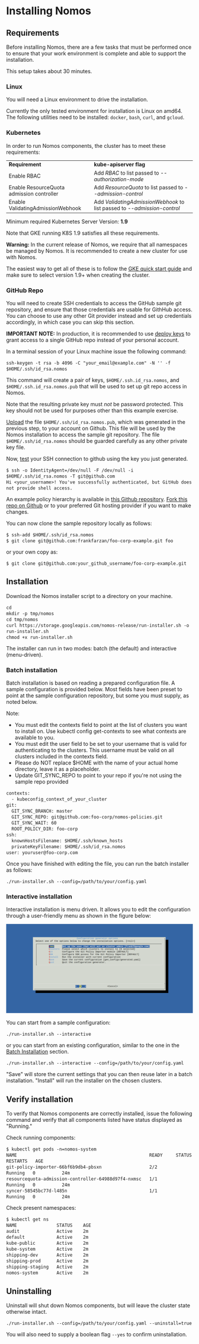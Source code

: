 # Installing Nomos

## Requirements

Before installing Nomos, there are a few tasks that must be performed once to
ensure that your work environment is complete and able to support the
installation.

This setup takes about 30 minutes.

### Linux

You will need a Linux environment to drive the installation.

Currently the only tested environment for installation is Linux on amd64. The
following utilities need to be installed: `docker`, `bash`, `curl`, and
`gcloud`.

### Kubernetes

In order to run Nomos components, the cluster has to meet these requirements:

<table>
  <tr>
   <td><strong>Requirement</strong>
   </td>
   <td><strong>kube-apiserver flag</strong>
   </td>
  </tr>
  <tr>
   <td>Enable RBAC
   </td>
   <td>Add <em>RBAC</em> to list passed to <em>--authorization-mode</em>
   </td>
  </tr>
  <tr>
   <td>Enable ResourceQuota admission controller
   </td>
   <td>Add <em>ResourceQuota</em> to list passed to <em>--admission-control</em>
   </td>
  </tr>
  <tr>
   <td>Enable ValidatingAdmissionWebhook
   </td>
   <td>Add <em>ValidatingAdmissionWebhook</em> to list passed to <em>--admission-control</em>
   </td>
  </tr>
</table>

Minimum required Kubernetes Server Version: **1.9**

Note that GKE running K8S 1.9 satisfies all these requirements.

**Warning:** In the current release of Nomos, we require that all namespaces be
managed by Nomos. It is recommended to create a new cluster for use with Nomos.

The easiest way to get all of these is to follow the [GKE quick start
guide](https://cloud.google.com/kubernetes-engine/docs/quickstart) and make sure
to select version 1.9+ when creating the cluster.

### GitHub Repo

You will need to create SSH credentials to access the GitHub sample git
repository, and ensure that those credentials are usable for GithHub access. You
can choose to use any other Git provider instead and set up credentials
accordingly, in which case you can skip this section.

**IMPORTANT NOTE:** In production, it is recommended to use [deploy
keys](https://developer.github.com/v3/guides/managing-deploy-keys/#deploy-keys)
to grant access to a single GitHub repo instead of your personal account.

In a terminal session of your Linux machine issue the following command:

```
ssh-keygen -t rsa -b 4096 -C "your_email@example.com" -N '' -f $HOME/.ssh/id_rsa.nomos
```

This command will create a pair of keys, `$HOME/.ssh.id_rsa.nomos`, and
`$HOME/.ssh.id_rsa.nomos.pub` that will be used to set up git repo access in
Nomos.

Note that the resulting private key must _not_ be password protected. This key
should not be used for purposes other than this example exercise.

[Upload](https://help.github.com/articles/adding-a-new-ssh-key-to-your-github-account/)
the file `$HOME/.ssh/id_rsa.nomos.pub`, which was generated in the previous
step, to your account on Github. This file will be used by the Nomos
installation to access the sample git repository. The file
`$HOME/.ssh/id_rsa.nomos` should be guarded carefully as any other private key
file.

Now, [test](https://help.github.com/articles/testing-your-ssh-connection/) your
SSH connection to github using the key you just generated.

```
$ ssh -o IdentityAgent=/dev/null -F /dev/null -i $HOME/.ssh/id_rsa.nomos -T git@github.com
Hi <your_username>! You've successfully authenticated, but GitHub does not provide shell access.
```

An example policy hierarchy is available in [this Github
repository](https://github.com/frankfarzan/foo-corp-example). [Fork this repo on
Github](https://help.github.com/articles/fork-a-repo/) or to your preferred Git
hosting provider if you want to make changes.

You can now clone the sample repository locally as follows:

```
$ ssh-add $HOME/.ssh/id_rsa.nomos
$ git clone git@github.com:frankfarzan/foo-corp-example.git foo
```

or your own copy as:

```
$ git clone git@github.com:your_github_username/foo-corp-example.git
```

## Installation

Download the Nomos installer script to a directory on your machine.

```
cd
mkdir -p tmp/nomos
cd tmp/nomos
curl https://storage.googleapis.com/nomos-release/run-installer.sh -o run-installer.sh
chmod +x run-installer.sh
```

The installer can run in two modes: batch (the default) and interactive
(menu-driven).

### Batch installation

Batch installation is based on reading a prepared configuration file. A sample
configuration is provided below. Most fields have been preset to point at the
sample configuration repository, but some you must supply, as noted below.

Note:

*   You must edit the contexts field to point at the list of clusters you want
    to install on. Use kubectl config get-contexts to see what contexts are
    available to you.
*   You must edit the user field to be set to your username that is valid for
    authenticating to the clusters. This username must be valid on all clusters
    included in the contexts field.
*   Please do NOT replace $HOME with the name of your actual home directory,
    leave it as a placeholder.
*   Update GIT_SYNC_REPO to point to your repo if you're not using the sample
    repo provided

```
contexts:
  - kubeconfig_context_of_your_cluster
git:
  GIT_SYNC_BRANCH: master
  GIT_SYNC_REPO: git@github.com:foo-corp/nomos-policies.git
  GIT_SYNC_WAIT: 60
  ROOT_POLICY_DIR: foo-corp
ssh:
  knownHostsFilename: $HOME/.ssh/known_hosts
  privateKeyFilename: $HOME/.ssh/id_rsa.nomos
user: youruser@foo-corp.com
```

Once you have finished with editing the file, you can run the batch installer as
follows:

```
./run-installer.sh --config=/path/to/your/config.yaml
```

### Interactive installation

Interactive installation is menu driven. It allows you to edit the configuration
through a user-friendly menu as shown in the figure below:

![drawing](img/installer_interactive.png)

You can start from a sample configuration:

```
./run-installer.sh --interactive
```

or you can start from an existing configuration, similar to the one in the
[Batch Installation](#batch-installation) section.

```
./run-installer.sh --interactive --config=/path/to/your/config.yaml
```

"Save" will store the current settings that you can then reuse later in a batch
installation. "Install" will run the installer on the chosen clusters.

## Verify installation

To verify that Nomos components are correctly installed, issue the following
command and verify that all components listed have status displayed as
"Running."

Check running components:

```
$ kubectl get pods -n=nomos-system
NAME                                                  READY     STATUS    RESTARTS   AGE
git-policy-importer-66bf6b9db4-pbsxn                  2/2       Running   0          24m
resourcequota-admission-controller-64988d97f4-nxmsc   1/1       Running   0          24m
syncer-58545bc77d-l485n                               1/1       Running   0          24m
```

Check present namespaces:

```
$ kubectl get ns
NAME               STATUS    AGE
audit              Active    2m
default            Active    2m
kube-public        Active    2m
kube-system        Active    2m
shipping-dev       Active    2m
shipping-prod      Active    2m
shipping-staging   Active    2m
nomos-system       Active    2m

```

## Uninstalling

Uninstall will shut down Nomos components, but will leave the cluster state
otherwise intact.

```
./run-installer.sh --config=/path/to/your/config.yaml --uninstall=true
```

You will also need to supply a boolean flag `--yes` to confirm uninstallation.
